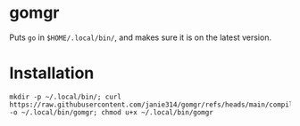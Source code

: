 # gomgr

Puts `go` in `$HOME/.local/bin/`, and makes sure it is on the latest version.

# Installation

```shell
mkdir -p ~/.local/bin/; curl https://raw.githubusercontent.com/janie314/gomgr/refs/heads/main/compiled_script -o ~/.local/bin/gomgr; chmod u+x ~/.local/bin/gomgr
```
